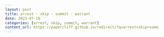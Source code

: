 ```yaml
---
layout: post
title: arrest · skip · summit · warrant
date: 2023-07-19
categories: [arrest, skip, summit, warrant]
content_url: https://papercliff.github.io/redirect/?q=arrest+skip+summit+warrant&tbs=cdr:1,cd_min:7/18/2023,cd_max:7/20/2023
---
```

